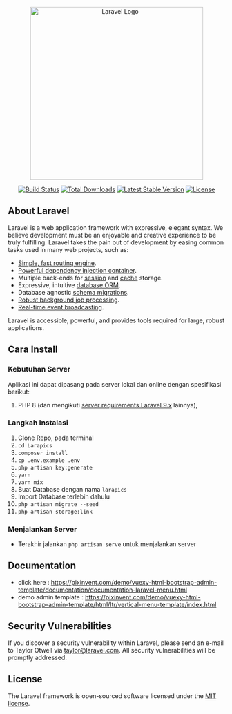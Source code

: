 <p align="center"><a href="https://laravel.com" target="_blank"><img src="https://raw.githubusercontent.com/laravel/art/master/logo-lockup/5%20SVG/2%20CMYK/1%20Full%20Color/laravel-logolockup-cmyk-red.svg" width="400" alt="Laravel Logo"></a></p>

<p align="center">
<a href="https://travis-ci.org/laravel/framework"><img src="https://travis-ci.org/laravel/framework.svg" alt="Build Status"></a>
<a href="https://packagist.org/packages/laravel/framework"><img src="https://img.shields.io/packagist/dt/laravel/framework" alt="Total Downloads"></a>
<a href="https://packagist.org/packages/laravel/framework"><img src="https://img.shields.io/packagist/v/laravel/framework" alt="Latest Stable Version"></a>
<a href="https://packagist.org/packages/laravel/framework"><img src="https://img.shields.io/packagist/l/laravel/framework" alt="License"></a>
</p>

## About Laravel

Laravel is a web application framework with expressive, elegant syntax. We believe development must be an enjoyable and creative experience to be truly fulfilling. Laravel takes the pain out of development by easing common tasks used in many web projects, such as:

- [Simple, fast routing engine](https://laravel.com/docs/routing).
- [Powerful dependency injection container](https://laravel.com/docs/container).
- Multiple back-ends for [session](https://laravel.com/docs/session) and [cache](https://laravel.com/docs/cache) storage.
- Expressive, intuitive [database ORM](https://laravel.com/docs/eloquent).
- Database agnostic [schema migrations](https://laravel.com/docs/migrations).
- [Robust background job processing](https://laravel.com/docs/queues).
- [Real-time event broadcasting](https://laravel.com/docs/broadcasting).

Laravel is accessible, powerful, and provides tools required for large, robust applications.

## Cara Install

### Kebutuhan Server

Aplikasi ini dapat dipasang pada server lokal dan online dengan spesifikasi berikut:

1. PHP 8 (dan mengikuti [server requirements Laravel 9.x](https://laravel.com/docs/9.x/deployment#server-requirements) lainnya),

### Langkah Instalasi

1. Clone Repo, pada terminal
2. `cd Larapics`
3. `composer install`
4. `cp .env.example .env`
5. `php artisan key:generate`
6. `yarn`
7. `yarn mix`
8. Buat Database dengan nama `larapics`
9. Import Database terlebih dahulu
10. `php artisan migrate --seed`
11. `php artisan storage:link`

### Menjalankan Server

- Terakhir jalankan `php artisan serve` untuk menjalankan server

## Documentation

- click here : https://pixinvent.com/demo/vuexy-html-bootstrap-admin-template/documentation/documentation-laravel-menu.html
- demo admin template : https://pixinvent.com/demo/vuexy-html-bootstrap-admin-template/html/ltr/vertical-menu-template/index.html

## Security Vulnerabilities

If you discover a security vulnerability within Laravel, please send an e-mail to Taylor Otwell via [taylor@laravel.com](mailto:taylor@laravel.com). All security vulnerabilities will be promptly addressed.

## License

The Laravel framework is open-sourced software licensed under the [MIT license](https://opensource.org/licenses/MIT).
